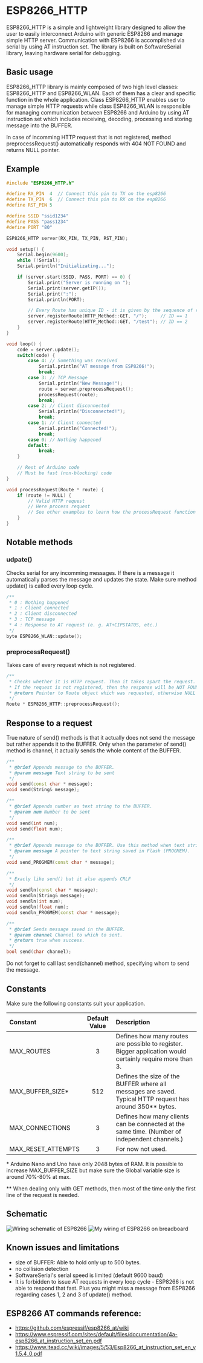 # ESP8266_HTTP
ESP8266_HTTP is a simple and lightweight library designed to allow the user to easily interconnect Arduino with generic ESP8266 and manage simple HTTP server. Communication with ESP8266 is accomplished via serial by using AT instruction set. The library is built on SoftwareSerial library, leaving hardware serial for debugging.

## Basic usage
ESP8266_HTTP library is mainly composed of two high level classes: ESP8266_HTTP and ESP8266_WLAN. Each of them has a clear and specific function in the whole application. Class ESP8266_HTTP enables user to manage simple HTTP requests while class ESP8266_WLAN is responsible for managing communication between ESP8266 and Arduino by using AT instruction set which includes receiving, decoding, processing and storing message into the BUFFER.

In case of incomming HTTP request that is not registered, method preprocessRequest() automatically responds with 404 NOT FOUND and returns NULL pointer.

## Example
```cpp
#include "ESP8266_HTTP.h"

#define RX_PIN  4  // Connect this pin to TX on the esp8266
#define TX_PIN  6  // Connect this pin to RX on the esp8266
#define RST_PIN 5

#define SSID "ssid1234"
#define PASS "pass1234"
#define PORT "80"

ESP8266_HTTP server(RX_PIN, TX_PIN, RST_PIN);

void setup() {
    Serial.begin(9600);
    while (!Serial);
    Serial.println("Initializating...");

    if (server.start(SSID, PASS, PORT) == 0) {
        Serial.print("Server is running on ");
        Serial.print(server.getIP());
        Serial.print(":");
        Serial.println(PORT);

        // Every Route has unique ID - it is given by the sequence of registration
        server.registerRoute(HTTP_Method::GET, "/");     // ID == 1
        server.registerRoute(HTTP_Method::GET, "/test"); // ID == 2
    }
}

void loop() {
    code = server.update();
    switch(code) {
        case 4: // Something was received
            Serial.println("AT message from ESP8266!");
            break;
        case 3: // TCP Message
            Serial.println("New Message!");
            route = server.preprocessRequest();
            processRequest(route);
            break;
        case 2: // Client disconnected
            Serial.println("Disconnected!");
            break;
        case 1: // Client connected
            Serial.println("Connected!");
            break;
        case 0: // Nothing happened
        default:
            break;
    }

    // Rest of Arduino code
    // Must be fast (non-blocking) code
}

void processRequest(Route * route) {
    if (route != NULL) {
        // Valid HTTP request
        // Here process request
        // See other examples to learn how the processRequest function might look like
    }
}
```

## Notable methods
### udpate()
Checks serial for any incomming messages. If there is a message it automatically parses the message and updates the state. Make sure method update() is called every loop cycle.
```cpp
/**
 * 0 : Nothing happened
 * 1 : Client connected
 * 2 : Client disconnected
 * 3 : TCP message
 * 4 : Response to AT request (e. g. AT+CIPSTATUS, etc.)
 */
byte ESP8266_WLAN::update();
```

### preprocessRequest()
Takes care of every request which is not registered.
```cpp
/**
 * Checks whether it is HTTP request. Then it takes apart the request. 
 * If the request is not registered, then the response will be NOT FOUND (404), 
 * @return Pointer to Route object which was requested, otherwise NULL
 */
Route * ESP8266_HTTP::preprocessRequest();
```

## Response to a request
True nature of send() methods is that it actually does not send the message but rather appends it to the BUFFER. Only when the parameter of send() method is channel, it actually sends the whole content of the BUFFER.
```cpp
/**
 * @brief Appends message to the BUFFER.
 * @param message Text string to be sent
 */
void send(const char * message);
void send(String& message);

/**
 * @brief Appends number as text string to the BUFFER.
 * @param num Number to be sent
 */
void send(int num);
void send(float num);

/**
 * @brief Appends message to the BUFFER. Use this method when text string is saved in Flash (PROGMEM).
 * @param message A pointer to text string saved in Flash (PROGMEM).
 */
void send_PROGMEM(const char * message);

/**
 * Exacly like send() but it also appends CRLF
 */
void sendln(const char * message);
void sendln(String& message);
void sendln(int num);
void sendln(float num);
void sendln_PROGMEM(const char * message);

/**
 * @brief Sends message saved in the BUFFER.
 * @param channel Channel to which to sent.
 * @return true when success.
 */
bool send(char channel);
```
Do not forget to call last send(channel) method, specifying whom to send the message.

## Constants
Make sure the following constants suit your application.

| Constant           | Default Value | Description |
|:------------------ |:-------------:|:----------- |
| MAX_ROUTES         | 3             | Defines how many routes are possible to register. Bigger application would certainly require more than 3. |
| MAX_BUFFER_SIZE*   | 512           | Defines the size of the BUFFER where all messages are saved. Typical HTTP request has around 350** bytes. |
| MAX_CONNECTIONS    | 3             | Defines how many clients can be connected at the same time. (Number of independent channels.) |
| MAX_RESET_ATTEMPTS | 3             | For now not used. |

\* Arduino Nano and Uno have only 2048 bytes of RAM. It is possible to increase MAX_BUFFER_SIZE but make sure the Global variable size is around 70%-80% at max.

\*\* When dealing only with GET methods, then most of the time only the first line of the request is needed.

## Schematic
<img src="img/schematic.png" alt="Wiring schematic of ESP8266">

<img src="img/breadboard.jpg" alt="My wiring of ESP8266 on breadboard">


## Known issues and limitations
* size of BUFFER: Able to hold only up to 500 bytes.
* no collision detection
* SoftwareSerial's serial speed is limited (default 9600 baud)
* It is forbidden to issue AT requests in every loop cycle - ESP8266 is not able to respond that fast. Plus you might miss a message from ESP8266 regarding cases 1, 2 and 3 of update() method.

## ESP8266 AT commands reference:
* https://github.com/espressif/esp8266_at/wiki
* https://www.espressif.com/sites/default/files/documentation/4a-esp8266_at_instruction_set_en.pdf
* https://www.itead.cc/wiki/images/5/53/Esp8266_at_instruction_set_en_v1.5.4_0.pdf